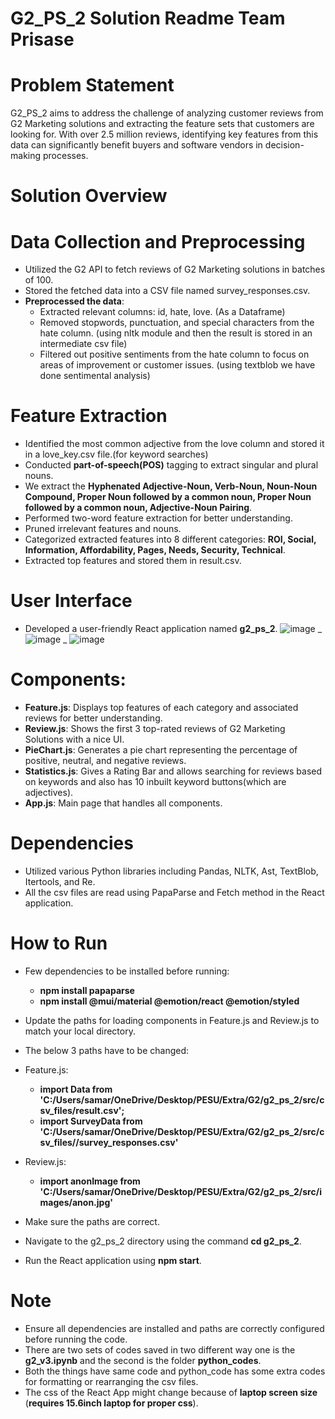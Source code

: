 # G2_PS_2 Solution Readme Team Prisase

# Problem Statement
G2_PS_2 aims to address the challenge of analyzing customer reviews from G2 Marketing solutions and extracting the feature sets that customers are looking for. With over 2.5 million reviews, identifying key features from this data can significantly benefit buyers and software vendors in decision-making processes.

# Solution Overview
# Data Collection and Preprocessing
- Utilized the G2 API to fetch reviews of G2 Marketing solutions in batches of 100.
- Stored the fetched data into a CSV file named survey_responses.csv.
- **Preprocessed the data**:
  - Extracted relevant columns: id, hate, love. (As a Dataframe)
  - Removed stopwords, punctuation, and special characters from the hate column. (using nltk module and then the result is stored in an intermediate csv file)
  - Filtered out positive sentiments from the hate column to focus on areas of improvement or customer issues. (using textblob we have done sentimental analysis)
# Feature Extraction
- Identified the most common adjective from the love column and stored it in a love_key.csv file.(for keyword searches)
- Conducted **part-of-speech(POS)** tagging to extract singular and plural nouns.
- We extract the **Hyphenated Adjective-Noun, Verb-Noun, Noun-Noun Compound, Proper Noun followed by a common noun, Proper Noun followed by a common noun, Adjective-Noun Pairing**.
- Performed two-word feature extraction for better understanding.
- Pruned irrelevant features and nouns.
- Categorized extracted features into 8 different categories: **ROI, Social, Information, Affordability, Pages, Needs, Security, Technical**.
- Extracted top features and stored them in result.csv.
# User Interface
- Developed a user-friendly React application named **g2_ps_2**.
 ![image](https://github.com/samarth0104/G2_Prisase/assets/144517774/8ac54b67-00f2-46eb-b6d1-e0efe2b38dd0)
_
 ![image](https://github.com/samarth0104/G2_Prisase/assets/144517774/b97062df-2ae3-46e8-8fd4-f727dd5c0bde)
_
 ![image](https://github.com/samarth0104/G2_Prisase/assets/144517774/803f3885-8101-49a7-a1fa-2aebaf4370a9)
# Components:
- **Feature.js**: Displays top features of each category and associated reviews for better understanding.
- **Review.js**: Shows the first 3 top-rated reviews of G2 Marketing Solutions with a nice UI.
- **PieChart.js**: Generates a pie chart representing the percentage of positive, neutral, and negative reviews.
- **Statistics.js**: Gives a Rating Bar and allows searching for reviews based on keywords and also has 10 inbuilt keyword buttons(which are adjectives).
- **App.js**: Main page that handles all components.
# Dependencies
- Utilized various Python libraries including Pandas, NLTK, Ast, TextBlob, Itertools, and Re.
- All the csv files are read using  PapaParse and Fetch method  in the React application.
# How to Run
- Few dependencies to be installed before running:
  - **npm install papaparse**
  - **npm install @mui/material @emotion/react @emotion/styled**

- Update the paths for loading components in Feature.js and Review.js to match your local directory.
- The below 3 paths have to be changed:
- Feature.js:
  - **import Data from 'C:/Users/samar/OneDrive/Desktop/PESU/Extra/G2/g2_ps_2/src/csv_files/result.csv';**
  - **import SurveyData from 'C:/Users/samar/OneDrive/Desktop/PESU/Extra/G2/g2_ps_2/src/csv_files//survey_responses.csv'**
- Review.js:
  - **import anonImage from 'C:/Users/samar/OneDrive/Desktop/PESU/Extra/G2/g2_ps_2/src/images/anon.jpg'**
- Make sure the paths are correct.
- Navigate to the g2_ps_2 directory using the command **cd g2_ps_2**.
- Run the React application using **npm start**.
# Note
- Ensure all dependencies are installed and paths are correctly configured before running the code.
- There are two sets of codes saved in two different way one is the **g2_v3.ipynb** and the second is the folder **python_codes**. 
- Both the things have same code and python_code has some extra codes for formatting or rearranging the csv files. 
- The css of the React App might change because of **laptop screen size** (**requires 15.6inch laptop for proper css**). 

